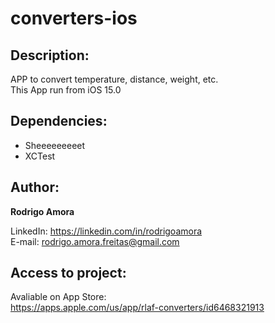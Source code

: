 # converters-ios
Description:
------------
APP to convert temperature, distance, weight, etc.<br>
This App run from iOS 15.0

Dependencies:
-------------
* Sheeeeeeeeet
* XCTest

Author:
-------
<b>Rodrigo Amora</b>

LinkedIn: https://linkedin.com/in/rodrigoamora <br>
E-mail: rodrigo.amora.freitas@gmail.com

Access to project:
------------------
Avaliable on App Store: <br>
https://apps.apple.com/us/app/rlaf-converters/id6468321913
